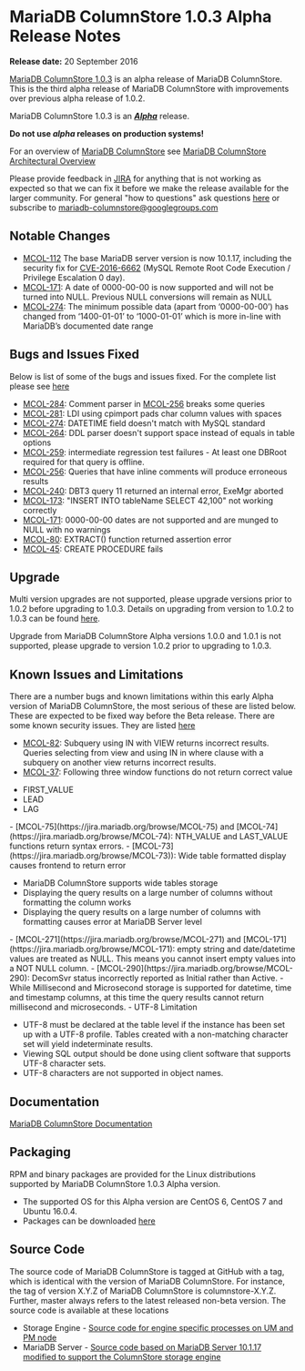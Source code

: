 # MariaDB ColumnStore 1.0.3 Alpha Release Notes

<strong>Release date:</strong> 20 September 2016

[MariaDB ColumnStore 1.0.3](/columns-storage-engines-and-plugins/storage-engines/mariadb-columnstore) is an alpha release of MariaDB ColumnStore. This is the third alpha release of  MariaDB ColumnStore with improvements over previous alpha release of 1.0.2.

MariaDB ColumnStore 1.0.3 is an <strong><em>[Alpha](/kb/en/release-criteria/)</em></strong> release.

<strong>Do not use <em>alpha</em> releases on production systems!</strong>

For an overview of [MariaDB ColumnStore](/columns-storage-engines-and-plugins/storage-engines/mariadb-columnstore) see [MariaDB ColumnStore Architectural Overview](/columns-storage-engines-and-plugins/storage-engines/mariadb-columnstore/columnstore-architecture/columnstore-architectural-overview)

Please provide feedback in [JIRA](https://jira.mariadb.org/browse/MCOL) for anything that is not working as expected so that we can fix it before we make the release available for the larger community.
For general "how to questions" ask questions [here](/columns-storage-engines-and-plugins/storage-engines/mariadb-columnstore) or subscribe to mariadb-columnstore@googlegroups.com

## Notable Changes

- [MCOL-112](https://jira.mariadb.org/browse/MCOL-112) The base MariaDB server version is now 10.1.17, including the security fix for [CVE-2016-6662](http://cve.mitre.org/cgi-bin/cvename.cgi?name=CVE-2016-6662) (MySQL Remote Root Code Execution / Privilege Escalation 0 day).
- [MCOL-171](https://jira.mariadb.org/browse/MCOL-171): A date of 0000-00-00 is now supported and will not be turned into NULL. Previous NULL conversions will remain as NULL
- [MCOL-274](https://jira.mariadb.org/browse/MCOL-274): The minimum possible data (apart from ‘0000-00-00’) has changed from ‘1400-01-01’ to ‘1000-01-01’ which is more in-line with MariaDB’s documented date range

## Bugs and Issues Fixed

Below is list of some of the bugs and issues fixed. For the complete list please see [here](https://jira.mariadb.org/issues/?jql=project%20%3D%20MCOL%20AND%20status%20%3D%20CLOSED%20and%20fixVersion%20%3D%201.0.3%20ORDER%20BY%20priority%20DESC%2C%20updated%20DESC)

- [MCOL-284](https://jira.mariadb.org/browse/MCOL-284): Comment parser in [MCOL-256](https://jira.mariadb.org/browse/MCOL-256) breaks some queries
- [MCOL-281](https://jira.mariadb.org/browse/MCOL-281): LDI using cpimport pads char column values with spaces
- [MCOL-274](https://jira.mariadb.org/browse/MCOL-274): DATETIME field doesn't match with MySQL standard
- [MCOL-264](https://jira.mariadb.org/browse/MCOL-264): DDL parser doesn't support space instead of equals in table options
- [MCOL-259](https://jira.mariadb.org/browse/MCOL-259): intermediate regression test failures - At least one DBRoot required for that query is offline.
- [MCOL-256](https://jira.mariadb.org/browse/MCOL-256): Queries that have inline comments will produce erroneous results
- [MCOL-240](https://jira.mariadb.org/browse/MCOL-240): DBT3 query 11 returned an internal error, ExeMgr aborted
- [MCOL-173](https://jira.mariadb.org/browse/MCOL-173): "INSERT INTO tableName SELECT 42,100" not working correctly
- [MCOL-171](https://jira.mariadb.org/browse/MCOL-171): 0000-00-00 dates are not supported and are munged to NULL with no warnings
- [MCOL-80](https://jira.mariadb.org/browse/MCOL-80): EXTRACT() function returned assertion error
- [MCOL-45](https://jira.mariadb.org/browse/MCOL-45): CREATE PROCEDURE fails

## Upgrade

Multi version upgrades are not supported, please upgrade versions prior to 1.0.2 before upgrading to 1.0.3. Details on upgrading from version to 1.0.2 to 1.0.3 can be found [here](https://mariadb.com/kb/en/mariadb/upgrading-mariadb-columnstore-from-102-to-103).

Upgrade from MariaDB ColumnStore Alpha versions 1.0.0 and 1.0.1 is not supported, please upgrade to version 1.0.2 prior to upgrading to 1.0.3.

## Known Issues and Limitations

There are a number bugs and known limitations within this early Alpha version of MariaDB ColumnStore, the most serious of these are listed below. These are expected to be fixed way before the Beta release.
There are some known security issues. They are listed [here](https://mariadb.com/kb/en/mariadb/security-vulnerabilities-mariadb-columnstore/)

- [MCOL-82](https://jira.mariadb.org/browse/MCOL-82): Subquery using IN with VIEW returns incorrect results. Queries selecting from view and using IN in where clause with a subquery on another view returns incorrect results.
- [MCOL-37](https://jira.mariadb.org/browse/MCOL-37): Following three window functions do not return correct value
<ul start="1"><li>FIRST_VALUE
</li><li>LEAD
</li><li>LAG
</li></ul>
- [MCOL-75](https://jira.mariadb.org/browse/MCOL-75) and [MCOL-74](https://jira.mariadb.org/browse/MCOL-74): NTH_VALUE and LAST_VALUE functions return syntax errors.
- [MCOL-73](https://jira.mariadb.org/browse/MCOL-73)): Wide table formatted display causes frontend to return error
<ul start="1"><li>MariaDB ColumnStore supports wide tables storage
</li><li>Displaying the query results on a large number of columns without formatting the column works
</li><li>Displaying the query results on a large number of columns with formatting causes error at MariaDB Server level
</li></ul>
- [MCOL-271](https://jira.mariadb.org/browse/MCOL-271) and [MCOL-171](https://jira.mariadb.org/browse/MCOL-171): empty string and date/datetime values are treated as NULL. This means you cannot insert empty values into a NOT NULL column.
- [MCOL-290](https://jira.mariadb.org/browse/MCOL-290): DecomSvr status incorrectly reported as Initial rather than Active.
- While Millisecond and Microsecond storage is supported for datetime, time and timestamp columns, at this time the query results cannot return millisecond and microseconds.
- UTF-8 Limitation
<ul start="1"><li>UTF-8 must be declared at the table level if the instance has been set up with a UTF-8 profile. Tables created with a non-matching character set will yield indeterminate results. 
</li><li>Viewing SQL output should be done using client software that supports UTF-8 character sets. 
</li><li>UTF-8 characters are not supported in object names. 
</li></ul>

## Documentation

[MariaDB ColumnStore Documentation](/columns-storage-engines-and-plugins/storage-engines/mariadb-columnstore)

## Packaging

RPM and binary packages are provided for the Linux distributions supported by MariaDB ColumnStore 1.0.3 Alpha version.

- The supported OS for this Alpha version are CentOS 6, CentOS 7 and Ubuntu 16.0.4.
- Packages can be downloaded [here](https://mariadb.com/my_portal/download/mariadb-columnstore)

## Source Code

The source code of MariaDB ColumnStore is tagged at GitHub with a tag, which is identical with the version of MariaDB ColumnStore. For instance, the tag of version X.Y.Z of MariaDB ColumnStore is columnstore-X.Y.Z. Further, master always refers to the latest released non-beta version.
The source code is available at these locations

- Storage Engine - [Source code for engine specific processes on UM and PM node](https://github.com/mariadb-corporation/mariadb-columnstore-engine)
- MariaDB Server - [Source code based on MariaDB Server 10.1.17 modified to support the ColumnStore storage engine](https://github.com/mariadb-corporation/mariadb-columnstore-server)